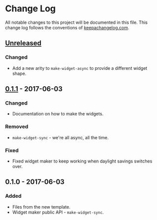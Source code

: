 # Change Log
All notable changes to this project will be documented in this file. This change log follows the conventions of [keepachangelog.com](http://keepachangelog.com/).

## [Unreleased]
### Changed
- Add a new arity to `make-widget-async` to provide a different widget shape.

## [0.1.1] - 2017-06-03
### Changed
- Documentation on how to make the widgets.

### Removed
- `make-widget-sync` - we're all async, all the time.

### Fixed
- Fixed widget maker to keep working when daylight savings switches over.

## 0.1.0 - 2017-06-03
### Added
- Files from the new template.
- Widget maker public API - `make-widget-sync`.

[Unreleased]: https://github.com/your-name/replikativ-fressianize/compare/0.1.1...HEAD
[0.1.1]: https://github.com/your-name/replikativ-fressianize/compare/0.1.0...0.1.1
